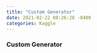 ```yaml
---
title: "Custom Generator"
date: 2021-02-22 08:26:28 -0400
categories: Kaggle
---
```

### Custom Generator

<br>
<br>
<br>
<br>

